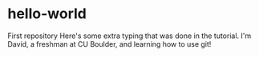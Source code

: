 # hello-world
First repository
Here's some extra typing that was done in the tutorial. 
I'm David, a freshman at CU Boulder, and learning how to use git!
